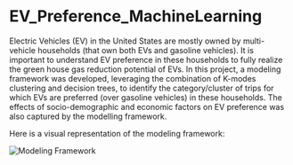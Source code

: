 # EV_Preference_MachineLearning
Electric Vehicles (EV) in the United States are mostly owned by multi-vehicle households (that own both EVs and gasoline vehicles). It is important to understand EV preference in these households to fully realize the green house gas reduction potential of EVs. In this project, a modeling framework was developed, leveraging the combination of K-modes clustering and decision trees, to identify the category/cluster of trips for which EVs are preferred (over gasoline vehicles) in these households. The effects of socio-demographic and economic factors on EV preference was also captured by the modelling framework.

Here is a visual representation of the modeling framework:

![Modeling Framework](https://github.com/vubanc/EV_Preference_MachineLearning/assets/108584512/42829871-17ec-4f52-9f7e-0236d2cda853)

